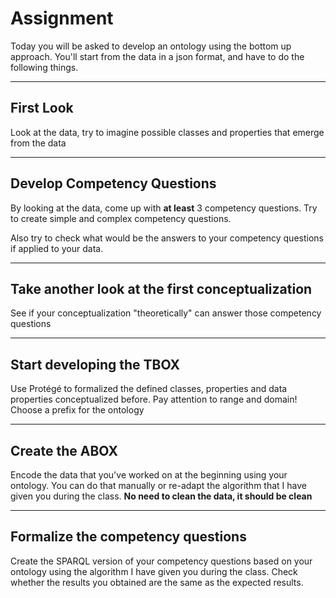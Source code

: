 # Assignment

Today you will be asked to develop an ontology using the bottom up approach. You'll start from the data in a json format, and have to do the following things.


***

## First Look

Look at the data, try to imagine possible classes and properties that emerge from the data

***

## Develop Competency Questions

By looking at the data, come up with **at least** 3 competency questions. Try to create simple and complex competency questions.

Also try to check what would be the answers to your competency questions if applied to your data.

***

## Take another look at the first conceptualization

See if your conceptualization "theoretically" can answer those competency questions

***

## Start developing the TBOX

Use Protégé to formalized the defined classes, properties and data properties conceptualized before. Pay attention to range and domain! Choose a prefix for the ontology

***

## Create the ABOX

Encode the data that you've worked on at the beginning using your ontology. You can do that manually or re-adapt the algorithm that I have given you during the class. 
**No need to clean the data, it should be clean**

***

## Formalize the competency questions

Create the SPARQL version of your competency questions based on your ontology using the algorithm I have given you during the class. Check whether the results you obtained are the same as the expected results.